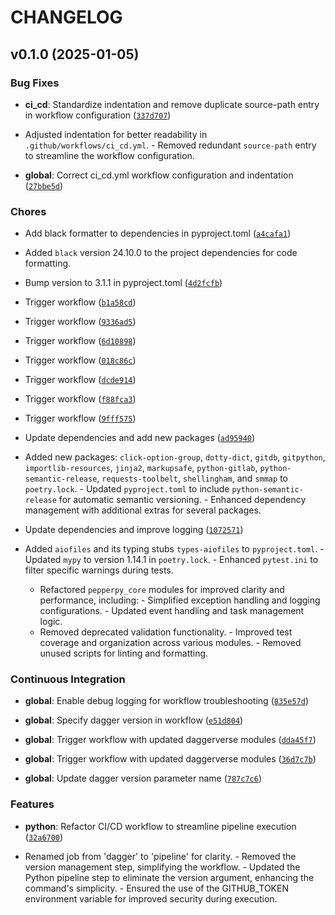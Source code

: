 # CHANGELOG


## v0.1.0 (2025-01-05)

### Bug Fixes

- **ci_cd**: Standardize indentation and remove duplicate source-path entry in workflow
  configuration
  ([`337d707`](https://github.com/felipepimentel/pepperpy-core/commit/337d7074d3c19eefef947dab400830ee800879d4))

- Adjusted indentation for better readability in `.github/workflows/ci_cd.yml`. - Removed redundant
  `source-path` entry to streamline the workflow configuration.

- **global**: Correct ci_cd.yml workflow configuration and indentation
  ([`27bbe5d`](https://github.com/felipepimentel/pepperpy-core/commit/27bbe5d15070a6cfb5c6b7eaa23329193c20ba9f))

### Chores

- Add black formatter to dependencies in pyproject.toml
  ([`a4cafa1`](https://github.com/felipepimentel/pepperpy-core/commit/a4cafa118406f3fc7a710fa7bd2ed30efcc97bae))

- Added `black` version 24.10.0 to the project dependencies for code formatting.

- Bump version to 3.1.1 in pyproject.toml
  ([`4d2fcfb`](https://github.com/felipepimentel/pepperpy-core/commit/4d2fcfb3d4e98b8adaf08f354b1c430636eaacf9))

- Trigger workflow
  ([`b1a58cd`](https://github.com/felipepimentel/pepperpy-core/commit/b1a58cd5228f092a3855e02759ef46ad6953dc3f))

- Trigger workflow
  ([`9336ad5`](https://github.com/felipepimentel/pepperpy-core/commit/9336ad51a06de37262876843a0db3a238b479d11))

- Trigger workflow
  ([`6d10898`](https://github.com/felipepimentel/pepperpy-core/commit/6d10898705a7ff5fadb694432df59e2107e1e1eb))

- Trigger workflow
  ([`018c86c`](https://github.com/felipepimentel/pepperpy-core/commit/018c86c8dd1e8be84eafee153cb493aab942c136))

- Trigger workflow
  ([`dcde914`](https://github.com/felipepimentel/pepperpy-core/commit/dcde9145a64748ffe216e755bdb2770e6ddc4cf3))

- Trigger workflow
  ([`f88fca3`](https://github.com/felipepimentel/pepperpy-core/commit/f88fca30e9d1cb3d6c2fed37e9bd9e3dbb90e06a))

- Trigger workflow
  ([`9fff575`](https://github.com/felipepimentel/pepperpy-core/commit/9fff5758b67fd639e83b59be406bc0a15caebf8f))

- Update dependencies and add new packages
  ([`ad95940`](https://github.com/felipepimentel/pepperpy-core/commit/ad9594070af93074f25ef3881d81a89f0af88167))

- Added new packages: `click-option-group`, `dotty-dict`, `gitdb`, `gitpython`,
  `importlib-resources`, `jinja2`, `markupsafe`, `python-gitlab`, `python-semantic-release`,
  `requests-toolbelt`, `shellingham`, and `smmap` to `poetry.lock`. - Updated `pyproject.toml` to
  include `python-semantic-release` for automatic semantic versioning. - Enhanced dependency
  management with additional extras for several packages.

- Update dependencies and improve logging
  ([`1072571`](https://github.com/felipepimentel/pepperpy-core/commit/10725712a5e3a084e97d39c060fec5e146a44343))

- Added `aiofiles` and its typing stubs `types-aiofiles` to `pyproject.toml`. - Updated `mypy` to
  version 1.14.1 in `poetry.lock`. - Enhanced `pytest.ini` to filter specific warnings during tests.
  - Refactored `pepperpy_core` modules for improved clarity and performance, including: - Simplified
  exception handling and logging configurations. - Updated event handling and task management logic.
  - Removed deprecated validation functionality. - Improved test coverage and organization across
  various modules. - Removed unused scripts for linting and formatting.

### Continuous Integration

- **global**: Enable debug logging for workflow troubleshooting
  ([`835e57d`](https://github.com/felipepimentel/pepperpy-core/commit/835e57d0b222a0b4612fea4d418099e9df62fec6))

- **global**: Specify dagger version in workflow
  ([`e51d804`](https://github.com/felipepimentel/pepperpy-core/commit/e51d8041fb2e80fb546deac629359ff546222915))

- **global**: Trigger workflow with updated daggerverse modules
  ([`dda45f7`](https://github.com/felipepimentel/pepperpy-core/commit/dda45f7482304479593b9cc41c6edceb32df9aa1))

- **global**: Trigger workflow with updated daggerverse modules
  ([`36d7c7b`](https://github.com/felipepimentel/pepperpy-core/commit/36d7c7b15c9682c649794e1f0f027e9ff2c31228))

- **global**: Update dagger version parameter name
  ([`787c7c6`](https://github.com/felipepimentel/pepperpy-core/commit/787c7c65d5e8b03bbfa6b952440e525904d9029f))

### Features

- **python**: Refactor CI/CD workflow to streamline pipeline execution
  ([`32a6700`](https://github.com/felipepimentel/pepperpy-core/commit/32a670075848c0ff9eba42914818991f40eb4f37))

- Renamed job from 'dagger' to 'pipeline' for clarity. - Removed the version management step,
  simplifying the workflow. - Updated the Python pipeline step to eliminate the version argument,
  enhancing the command's simplicity. - Ensured the use of the GITHUB_TOKEN environment variable for
  improved security during execution.
